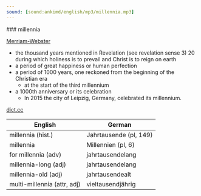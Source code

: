 ```yaml
---
sound: [sound:ankimd/english/mp3/millennia.mp3]
---
```


\### millennia

[Merriam-Webster](https://www.merriam-webster.com/dictionary/millennia)

- the thousand years mentioned in Revelation (see revelation sense 3) 20 during which holiness is to prevail and Christ is to reign on earth
- a period of great happiness or human perfection
- a period of 1000 years, one reckoned from the beginning of the Christian era
    - at the start of the third millennium
- a 1000th anniversary or its celebration
    - In 2015 the city of Leipzig, Germany, celebrated its millennium.

[dict.cc](https://www.dict.cc/millennia)

| English        | German       |
| -------------- | ------------ |
| millennia (hist.) | Jahrtausende (pl, 149) |
| millennia | Millennien (pl, 6) |
| for millennia (adv) | jahrtausendelang |
| millennia-long (adj) | jahrtausendelang |
| millennia-old (adj) | jahrtausendealt |
| multi-millennia (attr, adj) | vieltausendjährig |
